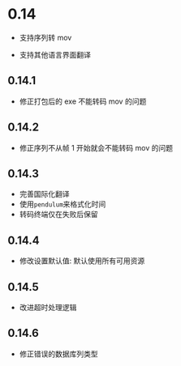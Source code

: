 # 0.14

- 支持序列转 mov

- 支持其他语言界面翻译

## 0.14.1

- 修正打包后的 exe 不能转码 mov 的问题

## 0.14.2

- 修正序列不从帧 1 开始就会不能转码 mov 的问题

## 0.14.3

- 完善国际化翻译
- 使用`pendulum`来格式化时间
- 转码终端仅在失败后保留

## 0.14.4

- 修改设置默认值: 默认使用所有可用资源

## 0.14.5

- 改进超时处理逻辑

## 0.14.6

- 修正错误的数据库列类型
